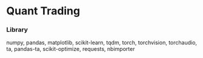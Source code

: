 # Quant Trading
### Library
numpy, pandas, matplotlib, scikit-learn, tqdm, torch, torchvision, torchaudio, ta, pandas-ta, scikit-optimize, requests, nbimporter
